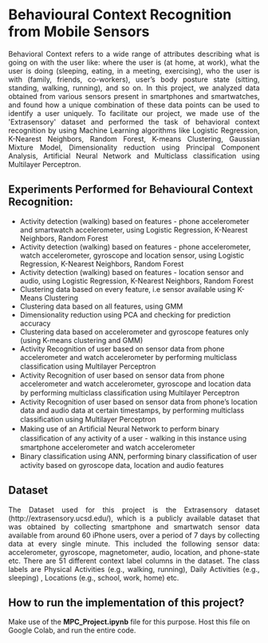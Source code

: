 # Behavioural Context Recognition from Mobile Sensors

<p align="justify">
    Behavioral Context refers to a wide range of attributes describing what is going on with the user like: where the user is (at home, at work), what the user is doing (sleeping, eating, in a meeting, exercising), who the user is with (family, friends, co-workers), user’s body posture state (sitting, standing, walking, running), and so on. In this project, we analyzed data obtained from various sensors present in smartphones and smartwatches, and found how a unique combination of these data points can be used to identify a user uniquely. To facilitate our project, we made use of the 'Extrasensory' dataset and performed the task of behavioral context recognition by using Machine Learning algorithms like Logistic Regression, K-Nearest Neighbors, Random Forest, K-means Clustering, Gaussian Mixture Model, Dimensionality reduction using Principal Component Analysis, Artificial Neural Network and Multiclass classification using Multilayer Perceptron.
</p>  


## Experiments Performed for Behavioural Context Recognition:

- Activity detection (walking) based on features - phone accelerometer and smartwatch accelerometer, using Logistic Regression, K-Nearest Neighbors, Random Forest
- Activity detection (walking) based on features - phone accelerometer, watch accelerometer, gyroscope and location sensor, using Logistic Regression, K-Nearest Neighbors, Random Forest
- Activity detection (walking) based on features - location sensor and audio, using Logistic Regression, K-Nearest Neighbors, Random Forest
- Clustering data based on every feature, i.e sensor available using K-Means Clustering
- Clustering data based on all features, using GMM
- Dimensionality reduction using PCA and checking for prediction accuracy
- Clustering data based on accelerometer and gyroscope features only (using K-means clustering and GMM)
- Activity Recognition of user based on sensor data from phone accelerometer and watch accelerometer by performing multiclass classiﬁcation using Multilayer Perceptron
- Activity Recognition of user based on sensor data from phone accelerometer and watch accelerometer, gyroscope and location data by performing multiclass classiﬁcation using Multilayer Perceptron
- Activity Recognition of user based on sensor data from phone’s location data and audio data at certain timestamps, by performing multiclass classiﬁcation using Multilayer Perceptron
- Making use of an Artiﬁcial Neural Network to perform binary classiﬁcation of any activity of a user - walking in this instance using smartphone accelerometer and watch accelerometer
- Binary classiﬁcation using ANN, performing binary classiﬁcation of user activity based on gyroscope data, location and audio features

  
## Dataset

<p align="justify">
The Dataset used for this project is the Extrasensory dataset (http://extrasensory.ucsd.edu/), which is a publicly available dataset that was obtained by collecting smartphone and smartwatch sensor data available from around 60 iPhone users, over a period of 7 days by collecting data at every single minute. This included the following sensor data: accelerometer, gyroscope, magnetometer, audio, location, and phone-state etc. There are 51 different context label columns in the dataset. The class labels are Physical Activities (e.g., walking, running), Daily Activities (e.g., sleeping) , Locations (e.g., school, work, home) etc.
</p>  
  
## How to run the implementation of this project?

Make use of the **MPC_Project.ipynb** file for this purpose. Host this file on Google Colab, and run the entire code. 
  

